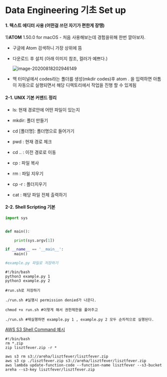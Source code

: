 # Data Engineering 기초 Set up

#### 1. 텍스트 에디터 사용 (어떤걸 쓰던 자기가 편한게 장땡)

1)**ATOM** 1.50.0 for macOS - 처음 사용해보는데 경험을위해 한번 깔아보자.

- 구글에 Atom 검색하니 가장 상위에 뜸

- 다운로드 후 설치 (아래 이미지 참조, 컬러가 예쁘다.)

  ![image-20200818202946149](https://shoman2.github.io/assets/img/image-202008182029461491.png)

- 맥 터미널에서 codes라는 폴더를 생성(mkdir codes)후 atom . 을 입력하면 아톰이 자동으로 실행되면서 해당 디렉토리에서 작업을 진행 할 수 있게됨 

#### 2-1. UNIX 기본 커맨드 정리

- ls: 현재 경로안에 어떤 파일이 있는지
- mkdir: 폴더 만들기
- cd [폴더명]: 폴더명으로 들어가기
- pwd : 현재 경로 체크
- cd .. : 이전 경로로 이동
- cp : 파일 복사
- rm : 파일 지우기

- cp -r : 폴더지우기
- cat : 해당 파일 전체 출력하기

#### 2-2. Shell Scripting 기본

```python
import sys


def main():

    print(sys.argv[1])

if __name__ == '__main__':
    main()

#example.py 파일로 저장하기
```

```shell
#!/bin/bash
python3 example.py 1
python3 example.py 2

#run.sh로 저장하기
```

```shell
./run.sh #실행시 permission denied가 나온다.

chmod +x run.sh #이렇게 해서 권한제한을 풀어주고

./run.sh #재실행하면 example.py 1 , example.py 2 모두 순차적으로 실행된다.
```

<u>AWS S3 Shell Command 예시</u>

 ```shell
#!/bin/bash
rm *.zip
zip lisztfever.zip -r *

aws s3 rm s3://areha/lisztfever/lisztfever.zip
aws s3 cp ./lisztfever.zip s3://areha/lisztfever/lisztfever.zip
aws lambda update-function-code --function-name lisztfever --s3-bucket areha --s3-key lisztfever/lisztfever.zip
 ```

